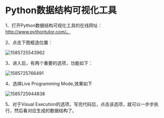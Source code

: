 # Python数据结构可视化工具

1、打开Python数据结构可视化工具的在线网址：http://www.pythontutor.com/。

2、点击下图框选位置：

![1585725543962](C:\Users\David\AppData\Roaming\Typora\typora-user-images\1585725543962.png)

 3、进入后，有两个重要的选项，功能如下： 

![1585725766491](C:\Users\David\AppData\Roaming\Typora\typora-user-images\1585725766491.png)

 4、选择Live Programming Mode,效果如下 

![1585725944838](C:\Users\David\AppData\Roaming\Typora\typora-user-images\1585725944838.png)

 5、对于Visual Execution的选项，写完代码后，点击该选项，就可以一步步执行，然后看对应生成的数据结构了。 
